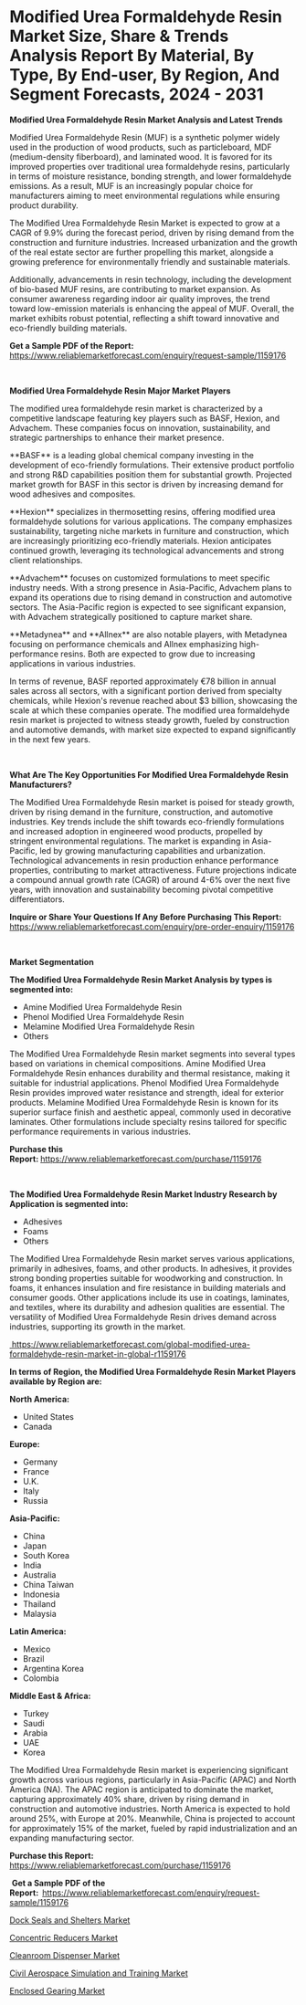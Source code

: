 <p><h1>Modified Urea Formaldehyde Resin Market Size, Share & Trends Analysis Report By Material, By Type, By End-user, By Region, And Segment Forecasts, 2024 - 2031</h1></p><p><strong>Modified Urea Formaldehyde Resin Market Analysis and Latest Trends</strong></p>
<p><p>Modified Urea Formaldehyde Resin (MUF) is a synthetic polymer widely used in the production of wood products, such as particleboard, MDF (medium-density fiberboard), and laminated wood. It is favored for its improved properties over traditional urea formaldehyde resins, particularly in terms of moisture resistance, bonding strength, and lower formaldehyde emissions. As a result, MUF is an increasingly popular choice for manufacturers aiming to meet environmental regulations while ensuring product durability.</p><p>The Modified Urea Formaldehyde Resin Market is expected to grow at a CAGR of 9.9% during the forecast period, driven by rising demand from the construction and furniture industries. Increased urbanization and the growth of the real estate sector are further propelling this market, alongside a growing preference for environmentally friendly and sustainable materials. </p><p>Additionally, advancements in resin technology, including the development of bio-based MUF resins, are contributing to market expansion. As consumer awareness regarding indoor air quality improves, the trend toward low-emission materials is enhancing the appeal of MUF. Overall, the market exhibits robust potential, reflecting a shift toward innovative and eco-friendly building materials.</p></p>
<p><strong>Get a Sample PDF of the Report:&nbsp;</strong> <a href="https://www.reliablemarketforecast.com/enquiry/request-sample/1159176?utm_campaign=1130&utm_medium=2&utm_source=Github&utm_content=ia&utm_term=17112024&utm_id=modified-urea-formaldehyde-resin">https://www.reliablemarketforecast.com/enquiry/request-sample/1159176</a></p>
<p>&nbsp;</p>
<p><strong>Modified Urea Formaldehyde Resin Major Market Players</strong></p>
<p><p>The modified urea formaldehyde resin market is characterized by a competitive landscape featuring key players such as BASF, Hexion, and Advachem. These companies focus on innovation, sustainability, and strategic partnerships to enhance their market presence.</p><p>**BASF** is a leading global chemical company investing in the development of eco-friendly formulations. Their extensive product portfolio and strong R&D capabilities position them for substantial growth. Projected market growth for BASF in this sector is driven by increasing demand for wood adhesives and composites.</p><p>**Hexion** specializes in thermosetting resins, offering modified urea formaldehyde solutions for various applications. The company emphasizes sustainability, targeting niche markets in furniture and construction, which are increasingly prioritizing eco-friendly materials. Hexion anticipates continued growth, leveraging its technological advancements and strong client relationships.</p><p>**Advachem** focuses on customized formulations to meet specific industry needs. With a strong presence in Asia-Pacific, Advachem plans to expand its operations due to rising demand in construction and automotive sectors. The Asia-Pacific region is expected to see significant expansion, with Advachem strategically positioned to capture market share.</p><p>**Metadynea** and **Allnex** are also notable players, with Metadynea focusing on performance chemicals and Allnex emphasizing high-performance resins. Both are expected to grow due to increasing applications in various industries.</p><p>In terms of revenue, BASF reported approximately €78 billion in annual sales across all sectors, with a significant portion derived from specialty chemicals, while Hexion's revenue reached about $3 billion, showcasing the scale at which these companies operate. The modified urea formaldehyde resin market is projected to witness steady growth, fueled by construction and automotive demands, with market size expected to expand significantly in the next few years.</p></p>
<p>&nbsp;</p>
<p><strong>What Are The Key Opportunities For Modified Urea Formaldehyde Resin Manufacturers?</strong></p>
<p><p>The Modified Urea Formaldehyde Resin market is poised for steady growth, driven by rising demand in the furniture, construction, and automotive industries. Key trends include the shift towards eco-friendly formulations and increased adoption in engineered wood products, propelled by stringent environmental regulations. The market is expanding in Asia-Pacific, led by growing manufacturing capabilities and urbanization. Technological advancements in resin production enhance performance properties, contributing to market attractiveness. Future projections indicate a compound annual growth rate (CAGR) of around 4-6% over the next five years, with innovation and sustainability becoming pivotal competitive differentiators.</p></p>
<p><strong>Inquire or Share Your Questions If Any Before Purchasing This Report:</strong> <a href="https://www.reliablemarketforecast.com/enquiry/pre-order-enquiry/1159176?utm_campaign=1130&utm_medium=2&utm_source=Github&utm_content=ia&utm_term=17112024&utm_id=modified-urea-formaldehyde-resin">https://www.reliablemarketforecast.com/enquiry/pre-order-enquiry/1159176</a></p>
<p>&nbsp;</p>
<p><strong>Market Segmentation</strong></p>
<p><strong>The Modified Urea Formaldehyde Resin Market Analysis by types is segmented into:</strong></p>
<p><ul><li>Amine Modified Urea Formaldehyde Resin</li><li>Phenol Modified Urea Formaldehyde Resin</li><li>Melamine Modified Urea Formaldehyde Resin</li><li>Others</li></ul></p>
<p><p>The Modified Urea Formaldehyde Resin market segments into several types based on variations in chemical compositions. Amine Modified Urea Formaldehyde Resin enhances durability and thermal resistance, making it suitable for industrial applications. Phenol Modified Urea Formaldehyde Resin provides improved water resistance and strength, ideal for exterior products. Melamine Modified Urea Formaldehyde Resin is known for its superior surface finish and aesthetic appeal, commonly used in decorative laminates. Other formulations include specialty resins tailored for specific performance requirements in various industries.</p></p>
<p><strong>Purchase this Report:&nbsp;</strong><a href="https://www.reliablemarketforecast.com/purchase/1159176?utm_campaign=1130&utm_medium=2&utm_source=Github&utm_content=ia&utm_term=17112024&utm_id=modified-urea-formaldehyde-resin">https://www.reliablemarketforecast.com/purchase/1159176</a></p>
<p>&nbsp;</p>
<p><strong>The Modified Urea Formaldehyde Resin Market Industry Research by Application is segmented into:</strong></p>
<p><ul><li>Adhesives</li><li>Foams</li><li>Others</li></ul></p>
<p><p>The Modified Urea Formaldehyde Resin market serves various applications, primarily in adhesives, foams, and other products. In adhesives, it provides strong bonding properties suitable for woodworking and construction. In foams, it enhances insulation and fire resistance in building materials and consumer goods. Other applications include its use in coatings, laminates, and textiles, where its durability and adhesion qualities are essential. The versatility of Modified Urea Formaldehyde Resin drives demand across industries, supporting its growth in the market.</p></p>
<p><a href="https://www.reliablemarketforecast.com/global-modified-urea-formaldehyde-resin-market-in-global-r1159176?utm_campaign=1130&utm_medium=2&utm_source=Github&utm_content=ia&utm_term=17112024&utm_id=modified-urea-formaldehyde-resin">&nbsp;https://www.reliablemarketforecast.com/global-modified-urea-formaldehyde-resin-market-in-global-r1159176</a></p>
<p><strong>In terms of Region, the Modified Urea Formaldehyde Resin Market Players available by Region are:</strong></p>
<p>
    <p> <strong> North America: </strong>
        <ul>
            <li>United States</li>
            <li>Canada</li>
        </ul>
        </p> 
    <p> <strong> Europe: </strong>
        <ul>
            <li>Germany</li>
            <li>France</li>
            <li>U.K.</li>
            <li>Italy</li>
            <li>Russia</li>
        </ul>
        </p> 
    <p> <strong> Asia-Pacific: </strong>
        <ul>
            <li>China</li>
            <li>Japan</li>
            <li>South Korea</li>
            <li>India</li>
            <li>Australia</li>
            <li>China Taiwan</li>
            <li>Indonesia</li>
            <li>Thailand</li>
            <li>Malaysia</li>
        </ul>
        </p> 
    <p> <strong> Latin America: </strong>
        <ul>
            <li>Mexico</li>
            <li>Brazil</li>
            <li>Argentina Korea</li>
            <li>Colombia</li>
        </ul>
        </p> 
    <p> <strong> Middle East & Africa: </strong>
        <ul>
            <li>Turkey</li>
            <li>Saudi</li>
            <li>Arabia</li>
            <li>UAE</li>
            <li>Korea</li>
        </ul>
    </p>
    </p>
<p><p>The Modified Urea Formaldehyde Resin market is experiencing significant growth across various regions, particularly in Asia-Pacific (APAC) and North America (NA). The APAC region is anticipated to dominate the market, capturing approximately 40% share, driven by rising demand in construction and automotive industries. North America is expected to hold around 25%, with Europe at 20%. Meanwhile, China is projected to account for approximately 15% of the market, fueled by rapid industrialization and an expanding manufacturing sector.</p></p>
<p><strong>Purchase this Report: </strong><a href="https://www.reliablemarketforecast.com/purchase/1159176?utm_campaign=1130&utm_medium=2&utm_source=Github&utm_content=ia&utm_term=17112024&utm_id=modified-urea-formaldehyde-resin">https://www.reliablemarketforecast.com/purchase/1159176</a></p>
<p>&nbsp;<strong>Get a Sample PDF of the Report:&nbsp;&nbsp;</strong><a href="https://www.reliablemarketforecast.com/enquiry/request-sample/1159176?utm_campaign=1130&utm_medium=2&utm_source=Github&utm_content=ia&utm_term=17112024&utm_id=modified-urea-formaldehyde-resin">https://www.reliablemarketforecast.com/enquiry/request-sample/1159176</a></p>
<p><strong></strong></p>
<p><p><a href="https://www.linkedin.com/pulse/dock-seals-shelters-industry-sector-new-technologies-market-l7obe?utm_campaign=1130&utm_medium=2&utm_source=Github&utm_content=ia&utm_term=17112024&utm_id=modified-urea-formaldehyde-resin">Dock Seals and Shelters Market</a></p><p><a href="https://www.linkedin.com/pulse/concentric-reducers-market-forecasts-trends-impact-analysis-pi7se?utm_campaign=1130&utm_medium=2&utm_source=Github&utm_content=ia&utm_term=17112024&utm_id=modified-urea-formaldehyde-resin">Concentric Reducers Market</a></p><p><a href="https://issuu.com/reportprime-2/docs/cleanroom-dispenser-market-size-203_ee07d3bf1d185d?utm_campaign=1130&utm_medium=2&utm_source=Github&utm_content=ia&utm_term=17112024&utm_id=modified-urea-formaldehyde-resin">Cleanroom Dispenser Market</a></p><p><a href="https://issuu.com/reportprime-2/docs/civil-aerospace-simulation-and-trai_dc7700f56a3782?utm_campaign=1130&utm_medium=2&utm_source=Github&utm_content=ia&utm_term=17112024&utm_id=modified-urea-formaldehyde-resin">Civil Aerospace Simulation and Training Market</a></p><p><a href="https://www.linkedin.com/pulse/enclosed-gearing-mosaic-piecing-together-global-market-owyie?utm_campaign=1130&utm_medium=2&utm_source=Github&utm_content=ia&utm_term=17112024&utm_id=modified-urea-formaldehyde-resin">Enclosed Gearing Market</a></p></p>